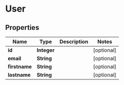 

# User

## Properties

Name | Type | Description | Notes
------------ | ------------- | ------------- | -------------
**id** | **Integer** |  |  [optional]
**email** | **String** |  |  [optional]
**firstname** | **String** |  |  [optional]
**lastname** | **String** |  |  [optional]




